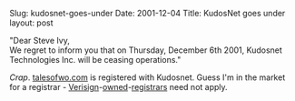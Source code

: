Slug: kudosnet-goes-under
Date: 2001-12-04
Title: KudosNet goes under
layout: post

&quot;Dear Steve Ivy,<br />
We regret to inform you that on Thursday, December 6th 2001, Kudosnet Technologies Inc. will be ceasing operations.&quot;<p>

<i>Crap</i>. <a href="http://www.talesofwo.com">talesofwo.com</a> is registered with Kudosnet. Guess I&#39;m in the market for a registrar - <a href="http://www.verisign.com">Verisign</a>-<a href="http://www.networksolutions.com">owned</a>-<a href="http://www.register.com">registrars</a> need not apply.</p>
